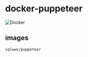 # docker-puppeteer
![Docker](https://github.com/sqlwwx/docker-puppeteer/workflows/Docker/badge.svg)

## images
```
sqlwwx/puppeteer
```
